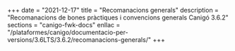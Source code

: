 +++
date        = "2021-12-17"
title       = "Recomanacions generals"
description = "Recomanacions de bones pràctiques i convencions generals Canigó 3.6.2"
sections    = "canigo-fwk-docs"
enllac		= "/plataformes/canigo/documentacio-per-versions/3.6LTS/3.6.2/recomanacions-generals/"
+++